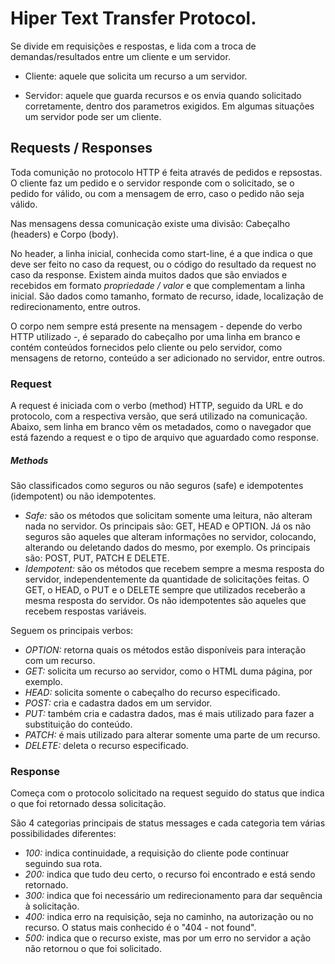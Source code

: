# Hiper Text Transfer Protocol.

Se divide em requisições e respostas, e lida com a troca de demandas/resultados entre um cliente e um servidor.

- Cliente: aquele que solicita um recurso a um servidor.

- Servidor: aquele que guarda recursos e os envia quando solicitado corretamente, dentro dos parametros exigidos. Em algumas situações um servidor pode ser um cliente.

## Requests / Responses

Toda comunição no protocolo HTTP é feita através de pedidos e repsostas. O cliente faz um pedido e o servidor responde com o solicitado, se o pedido for válido, ou com a mensagem de erro, caso o pedido não seja válido.

Nas mensagens dessa comunicação existe uma divisão: Cabeçalho (headers) e Corpo (body).

No header, a linha inicial, conhecida como start-line, é a que indica o que deve ser feito no caso da request, ou o código do resultado da request no caso da response. Existem ainda muitos dados que são enviados e recebidos em formato *propriedade / valor* e que complementam a linha inicial. São dados como tamanho, formato de recurso, idade, localização de redirecionamento, entre outros.

O corpo nem sempre está presente na mensagem - depende do verbo HTTP utilizado -, é separado do cabeçalho por uma linha em branco e contém conteúdos fornecidos pelo cliente ou pelo servidor, como mensagens de retorno, conteúdo a ser adicionado no servidor, entre outros.

### Request

A request é iniciada com o verbo (method) HTTP, seguido da URL e do protocolo, com a respectiva versão, que será utilizado na comunicação. 
Abaixo, sem linha em branco vêm os metadados, como o navegador que está fazendo a request e o tipo de arquivo que aguardado como response.

##### Methods

São classificados como seguros ou não seguros (safe) e idempotentes (idempotent) ou não idempotentes.

- *Safe:* são os métodos que solicitam somente uma leitura, não alteram nada no servidor. Os principais são: GET, HEAD e OPTION. Já os não seguros são aqueles que alteram informações no servidor, colocando, alterando ou  deletando dados do mesmo, por exemplo. Os principais são: POST, PUT, PATCH E DELETE.
- *Idempotent:* são os métodos que recebem sempre a mesma resposta do servidor, independentemente da quantidade de solicitações feitas. O GET, o HEAD, o PUT e o DELETE sempre que utilizados receberão a mesma resposta do servidor. Os não idempotentes são aqueles que recebem respostas variáveis.

Seguem os principais verbos:
- *OPTION:* retorna quais os métodos estão disponíveis para interação com um recurso. 
- *GET:* solicita um recurso ao servidor, como o HTML duma página, por exemplo.
- *HEAD:* solicita somente o cabeçalho do recurso especificado.
- *POST:* cria e cadastra dados em um servidor.
- *PUT:* também cria e cadastra dados, mas é mais utilizado para fazer a substituição do conteúdo.
- *PATCH:* é mais utilizado para alterar somente uma parte de um recurso.
- *DELETE:* deleta o recurso especificado.

### Response

Começa com o protocolo solicitado na request seguido do status que indica o que foi retornado dessa solicitação.

São 4 categorias principais de status messages e cada categoria tem várias possibilidades diferentes:

- *100:* indica continuidade, a requisição do cliente pode continuar seguindo sua rota.
- *200:* indica que tudo deu certo, o recurso foi encontrado e está sendo retornado.
- *300:* indica que foi necessário um redirecionamento para dar sequência à solicitação.
- *400:* indica erro na requisição, seja no caminho, na autorização ou no recurso. O status mais conhecido é o "404 - not found".
- *500:* indica que o recurso existe, mas por um erro no servidor a ação não retornou o que foi solicitado.